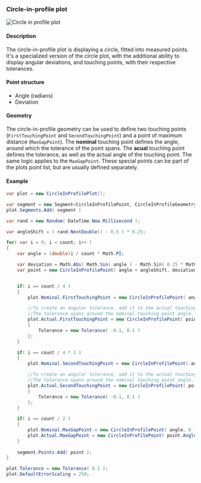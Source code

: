 [preview]: gfx/CircleInProfile.png "Circle-in-profile plot"
<br/>
### Circle-in-profile plot

![Circle in profile plot][preview]

#### Description

The circle-in-profile plot is displaying a circle, fitted into measured points. It's a specialized version of the circle plot, with the additional ability to display angular deviations, and touching points, with their respective tolerances.

#### Point structure

* Angle (radians)
* Deviation

#### Geometry

The circle-in-profile geometry can be used to define two touching points (`FirstTouchingPoint` and `SecondTouchingPoint`) and a point of maximum distance (`MaxGapPoint`). The __nominal__ touching point defines the angle, around which the tolerance of the point spans. The __acual__ touching point defines the tolerance, as well as the actual angle of the touching point. The same logic applies to the `MaxGapPoint`.
These special points can be part of the plots point list, but are usually defined separately.

#### Example

```csharp
var plot = new CircleInProfilePlot();

var segment = new Segment<CircleInProfilePoint, CircleInProfileGeometry>( "All", SegmentTypes.Line );
plot.Segments.Add( segment )

var rand = new Random( DateTime.Now.Millisecond );

var angleShift = ( rand.NextDouble() - 0.5 ) * 0.25;

for( var i = 0; i < count; i++ )
{
	var angle = (double)i / count * Math.PI;

	var deviation = Math.Abs( Math.Sin( angle ) - Math.Sin( 0.25 * Math.PI ) ) * 0.1 + ( rand.NextDouble() - 0.5 ) * 0.005;
	var point = new CircleInProfilePoint( angle + angleShift, deviation );


	if( i == count / 4 )
	{
		plot.Nominal.FirstTouchingPoint = new CircleInProfilePoint( angle, 0 );

		//To create an angular tolerance, add it to the actual touching points.
		//The tolerance spans around the nominal touching point angle.
		plot.Actual.FirstTouchingPoint = new CircleInProfilePoint( point.Angle, point.Deviation )
		{
			Tolerance = new Tolerance( -0.1, 0.1 )
		};
	}

	if( i == count / 4 * 3 )
	{
		plot.Nominal.SecondTouchingPoint = new CircleInProfilePoint( angle, 0 );

		//To create an angular tolerance, add it to the actual touching points.
		//The tolerance spans around the nominal touching point angle.
		plot.Actual.SecondTouchingPoint = new CircleInProfilePoint( point.Angle, point.Deviation )
		{
			Tolerance = new Tolerance( -0.1, 0.1 )
		};
	}

	if( i == count / 2 )
	{
		plot.Nominal.MaxGapPoint = new CircleInProfilePoint( angle, 0 );
		plot.Actual.MaxGapPoint = new CircleInProfilePoint( point.Angle, point.Deviation );
	}
	
	segment.Points.Add( point );
}

plot.Tolerance = new Tolerance( 0.1 );
plot.DefaultErrorScaling = 250;
```
<br/>
<br/>
